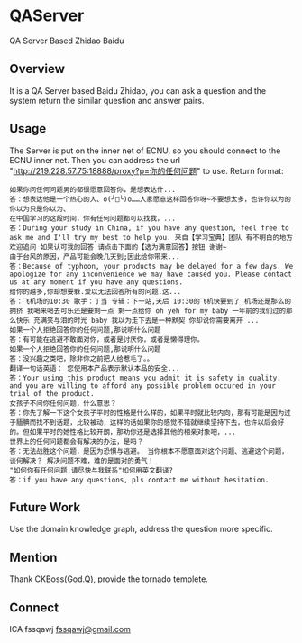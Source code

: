 # QAServer
QA Server Based Zhidao Baidu

## Overview
It is a QA Server based Baidu Zhidao, you can ask a question and the system return the similar question and answer pairs.

## Usage
The Server is put on the inner net of ECNU, so you should connect to the ECNU inner net. Then you can address the url "http://219.228.57.75:18888/proxy?p=你的任何问题" to use.
Return format:
```
如果你问任何问题男的都很愿意回答你，是想表达什... 
答：想表达他是一个热心的人、o(╯□╰)o……人家愿意这样回答你呀~不要想太多，也许你以为的你以为只是你以为、
在中国学习的这段时间，你有任何问题都可以找我，... 
答：During your study in China, if you have any question, feel free to ask me and I'll try my best to help you. 来自【学习宝典】团队 有不明白的地方欢迎追问 如果认可我的回答 请点击下面的【选为满意回答】按钮 谢谢~
由于台风的原因，产品可能会晚几天到;因此给你带来... 
答：Because of typhoon, your products may be delayed for a few days. We apologize for any inconvenience we may have caused you. Please contact us at any moment if you have any questions.
给你的越多,你却想要躲.爱以无法回答所有的问题.这... 
答：飞机场的10:30 歌手：丁当 专辑：下一站,天后 10:30的飞机快要到了 机场还是那么的拥挤 我喝来喝去可乐还是要剩一点 剩一点给你 oh yeh for my baby 一年前的我们过的那么快乐 充满笑与泪的时光 baby 我以为走下去是一种默契 你却说你需要离开 ...
如果一个人拒绝回答你的任何问题,那说明什么问题 
答：有可能在逃避不敢面对你，或者是讨厌你，或者是懒得理你。
如果一个人拒绝回答你的任何问题,那说明什么问题 
答：没兴趣之类吧，除非你之前把人给惹毛了。。
翻译一句话英语： 您使用本产品表示默认本品的安全... 
答：Your using this product means you admit it is safety in quality, and you are willing to afford any possible problem occured in your trial of the product.
女孩子不问你任何问题，什么意思？ 
答：你先了解一下这个女孩子平时的性格是什么样的，如果平时就比较内向，那有可能是因为过于腼腆而找不到话题，比较被动，这样的话如果你的感觉不错就继续坚持下去，也许以后会好的。但如果平时的她性格比较开朗，那劝你还是选择其他的相亲对象吧，...
世界上的任何问题都会有解决的办法，是吗？ 
答：无法战胜这个问题，是因为恐惧与逃避。 当你根本不愿意面对这个问题、逃避这个问题，谈何解决？ 解决问题不难，难的是面对的勇气！
"如何你有任何问题,请尽快与我联系"如何用英文翻译? 
答：if you have any questions, pls contact me without hesitation.
```

## Future Work
Use the domain knowledge graph, address the question more specific.

## Mention
Thank CKBoss(God.Q), provide the tornado templete.

## Connect
ICA fssqawj fssqawj@gmail.com
